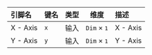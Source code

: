 <!--
DO NOT EDIT THIS FILE DIRECTLY.
This file is generated by tools/comp-docs.js.
All changes will be overwritten by regeneration.
-->

<slot class="model-pins">

| 引脚名 | 键名 | 类型 | 维度 | 描述 |
|:------ |:---- |:----:|:----:|:---- |
| X \- Axis | `x` | 输入 | `Dim` × <samp>1</samp> | X - Axis |
| Y \- Axis | `y` | 输入 | `Dim` × <samp>1</samp> | Y - Axis |

</slot>

